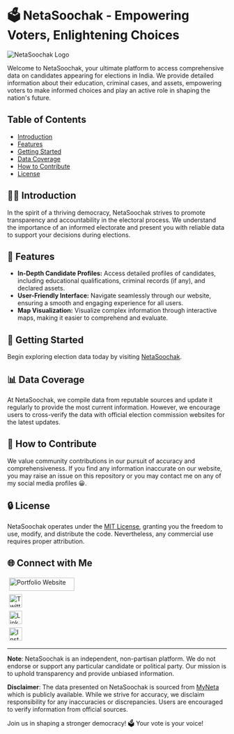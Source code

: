 # 🗳️ NetaSoochak - Empowering Voters, Enlightening Choices

![NetaSoochak Logo](https://repository-images.githubusercontent.com/673334722/35114ee4-69cc-4cc2-8c60-19fe1c5ec1d0)

Welcome to NetaSoochak, your ultimate platform to access comprehensive data on candidates appearing for elections in India. We provide detailed information about their education, criminal cases, and assets, empowering voters to make informed choices and play an active role in shaping the nation's future.

## Table of Contents

- [Introduction](#introduction)
- [Features](#features)
- [Getting Started](#getting-started)
- [Data Coverage](#data-coverage)
- [How to Contribute](#how-to-contribute)
- [License](#license)

## 👋🏼 Introduction

In the spirit of a thriving democracy, NetaSoochak strives to promote transparency and accountability in the electoral process. We understand the importance of an informed electorate and present you with reliable data to support your decisions during elections.

## 🎨 Features

- **In-Depth Candidate Profiles:** Access detailed profiles of candidates, including educational qualifications, criminal records (if any), and declared assets.
- **User-Friendly Interface:** Navigate seamlessly through our website, ensuring a smooth and engaging experience for all users.
- **Map Visualization:** Visualize complex information through interactive maps, making it easier to comprehend and evaluate.

## 🚀 Getting Started

Begin exploring election data today by visiting [NetaSoochak](https://mymadhavyadav07.github.io/NetaSoochak/).

## 📊 Data Coverage

At NetaSoochak, we compile data from reputable sources and update it regularly to provide the most current information. However, we encourage users to cross-verify the data with official election commission websites for the latest updates.

## 🤝 How to Contribute

We value community contributions in our pursuit of accuracy and comprehensiveness. If you find any information inaccurate on our website, you may raise an issue on this repository or you may contact me on any of my social media profiles 😀.

## 🔒 License

NetaSoochak operates under the [MIT License](LICENSE), granting you the freedom to use, modify, and distribute the code. Nevertheless, any commercial use requires proper attribution.

## 🌐 Connect with Me

<p>
  <a href="https://mymadhavyadav07.github.io" target="_blank" rel="noopener noreferrer">
    <img src="https://img.shields.io/badge/github%20pages-121013?style=for-the-badge&logo=github&logoColor=white" alt="Portfolio Website" width="150" height="30" style="vertical-align:top; margin:4px">
  </a>  
  <br>
  <a href="https://twitter.com/mymadhavyadav07" target="_blank" rel="noopener noreferrer">
    <img src="https://img.shields.io/badge/Twitter-%231DA1F2.svg?style=for-the-badge&logo=Twitter&logoColor=white" alt="Twitter" height="30" style="vertical-align:top; margin:4px">
  </a>
  <br>
  <a href="https://linkedin.com/in/mymadhavyadav07" target="_blank" rel="noopener noreferrer">
    <img src="https://img.shields.io/badge/linkedin-%230077B5.svg?style=for-the-badge&logo=linkedin&logoColor=white" alt="LinkedIn" height="30" style="vertical-align:top; margin:4px">
  </a>
  <br>
  <a href="https://instagram.com/mymadhavyadav07" target="_blank" rel="noopener noreferrer">
    <img src="https://img.shields.io/badge/Instagram-%23E4405F.svg?style=for-the-badge&logo=Instagram&logoColor=white" alt="Instagram" height="30" style="vertical-align:top; margin:4px">
  </a>
</p>


---

**Note**: NetaSoochak is an independent, non-partisan platform. We do not endorse or support any particular candidate or political party. Our mission is to uphold transparency and provide unbiased information.

**Disclaimer**: The data presented on NetaSoochak is sourced from [MyNeta](https://www.myneta.info/) which is publicly available. While we strive for accuracy, we disclaim responsibility for any inaccuracies or discrepancies. Users are encouraged to verify information from official sources.

Join us in shaping a stronger democracy! 🗳️ Your vote is your voice!
